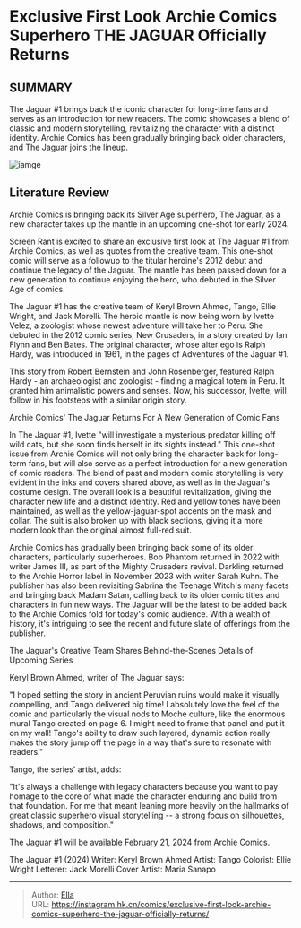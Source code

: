# Exclusive First Look Archie Comics Superhero THE JAGUAR Officially Returns


## SUMMARY 



  The Jaguar #1 brings back the iconic character for long-time fans and serves as an introduction for new readers.   The comic showcases a blend of classic and modern storytelling, revitalizing the character with a distinct identity.   Archie Comics has been gradually bringing back older characters, and The Jaguar joins the lineup.  

![iamge](https://static1.srcdn.com/wordpress/wp-content/uploads/2023/12/archie-the-jaguar.jpg)

## Literature Review

Archie Comics is bringing back its Silver Age superhero, The Jaguar, as a new character takes up the mantle in an upcoming one-shot for early 2024.




Screen Rant is excited to share an exclusive first look at The Jaguar #1 from Archie Comics, as well as quotes from the creative team. This one-shot comic will serve as a followup to the titular heroine&#39;s 2012 debut and continue the legacy of the Jaguar. The mantle has been passed down for a new generation to continue enjoying the hero, who debuted in the Silver Age of comics.




The Jaguar #1 has the creative team of Keryl Brown Ahmed, Tango, Ellie Wright, and Jack Morelli. The heroic mantle is now being worn by Ivette Velez, a zoologist whose newest adventure will take her to Peru. She debuted in the 2012 comic series, New Crusaders, in a story created by Ian Flynn and Ben Bates. The original character, whose alter ego is Ralph Hardy, was introduced in 1961, in the pages of Adventures of the Jaguar #1.



          

 This story from Robert Bernstein and John Rosenberger, featured Ralph Hardy - an archaeologist and zoologist - finding a magical totem in Peru. It granted him animalistic powers and senses. Now, his successor, Ivette, will follow in his footsteps with a similar origin story.


 Archie Comics&#39; The Jaguar Returns For A New Generation of Comic Fans 
         




In The Jaguar #1, Ivette &#34;will investigate a mysterious predator killing off wild cats, but she soon finds herself in its sights instead.&#34; This one-shot issue from Archie Comics will not only bring the character back for long-term fans, but will also serve as a perfect introduction for a new generation of comic readers. The blend of past and modern comic storytelling is very evident in the inks and covers shared above, as well as in the Jaguar&#39;s costume design. The overall look is a beautiful revitalization, giving the character new life and a distinct identity. Red and yellow tones have been maintained, as well as the yellow-jaguar-spot accents on the mask and collar. The suit is also broken up with black sections, giving it a more modern look than the original almost full-red suit.

Archie Comics has gradually been bringing back some of its older characters, particularly superheroes. Bob Phantom returned in 2022 with writer James III, as part of the Mighty Crusaders revival. Darkling returned to the Archie Horror label in November 2023 with writer Sarah Kuhn. The publisher has also been revisiting Sabrina the Teenage Witch&#39;s many facets and bringing back Madam Satan, calling back to its older comic titles and characters in fun new ways. The Jaguar will be the latest to be added back to the Archie Comics fold for today&#39;s comic audience. With a wealth of history, it&#39;s intriguing to see the recent and future slate of offerings from the publisher.






 The Jaguar&#39;s Creative Team Shares Behind-the-Scenes Details of Upcoming Series 


          

Keryl Brown Ahmed, writer of The Jaguar says:


&#34;I hoped setting the story in ancient Peruvian ruins would make it visually compelling, and Tango delivered big time! I absolutely love the feel of the comic and particularly the visual nods to Moche culture, like the enormous mural Tango created on page 6. I might need to frame that panel and put it on my wall! Tango&#39;s ability to draw such layered, dynamic action really makes the story jump off the page in a way that&#39;s sure to resonate with readers.&#34;


Tango, the series&#39; artist, adds:


&#34;It&#39;s always a challenge with legacy characters because you want to pay homage to the core of what made the character enduring and build from that foundation. For me that meant leaning more heavily on the hallmarks of great classic superhero visual storytelling -- a strong focus on silhouettes, shadows, and composition.&#34;





The Jaguar #1 will be available February 21, 2024 from Archie Comics.

 The Jaguar #1 (2024)                  Writer: Keryl Brown Ahmed   Artist: Tango   Colorist: Ellie Wright   Letterer: Jack Morelli   Cover Artist: Maria Sanapo      




---

> Author: [Ella](https://instagram.hk.cn/)  
> URL: https://instagram.hk.cn/comics/exclusive-first-look-archie-comics-superhero-the-jaguar-officially-returns/  

